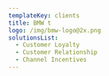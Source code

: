 ```yaml
---
templateKey: clients
title: BMW t
logo: /img/bmw-logo@2x.png
solutionsList:
  - Customer Loyalty
  - Customer Relationship
  - Channel Incentives
---
```


